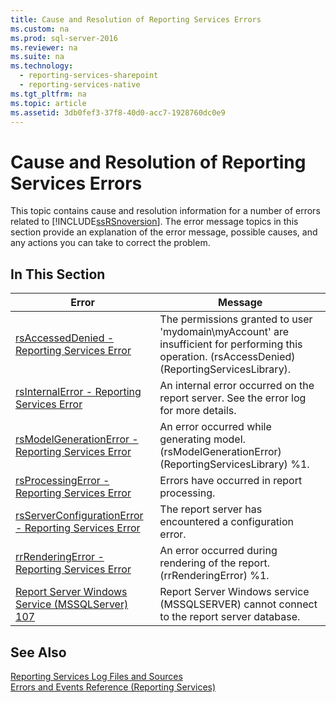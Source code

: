 ```yaml
---
title: Cause and Resolution of Reporting Services Errors
ms.custom: na
ms.prod: sql-server-2016
ms.reviewer: na
ms.suite: na
ms.technology: 
  - reporting-services-sharepoint
  - reporting-services-native
ms.tgt_pltfrm: na
ms.topic: article
ms.assetid: 3db0fef3-37f8-40d0-acc7-1928760dc0e9
---
```

# Cause and Resolution of Reporting Services Errors
  This topic contains cause and resolution information for a number of errors related to [!INCLUDE[ssRSnoversion](../../Token/Other/ssRSnoversion_md.md)]. The error message topics in this section provide an explanation of the error message, possible causes, and any actions you can take to correct the problem.  
  
## In This Section  
  
|Error|Message|  
|-----------|-------------|  
|[rsAccessedDenied - Reporting Services Error](../../Topics/TopicNameNotContainA/rsAccessedDenied---Reporting-Services-Error.md)|The permissions granted to user 'mydomain\\myAccount' are insufficient for performing this operation. \(rsAccessDenied\) \(ReportingServicesLibrary\).|  
|[rsInternalError - Reporting Services Error](../../Topics/TopicNameNotContainA/rsInternalError---Reporting-Services-Error.md)|An internal error occurred on the report server. See the error log for more details.|  
|[rsModelGenerationError - Reporting Services Error](../../Topics/TopicNameNotContainA/rsModelGenerationError---Reporting-Services-Error.md)|An error occurred while generating model. \(rsModelGenerationError\) \(ReportingServicesLibrary\) %1.|  
|[rsProcessingError - Reporting Services Error](../../Topics/TopicNameNotContainA/rsProcessingError---Reporting-Services-Error.md)|Errors have occurred in report processing.|  
|[rsServerConfigurationError - Reporting Services Error](../../Topics/TopicNameNotContainA/rsServerConfigurationError---Reporting-Services-Error.md)|The report server has encountered a configuration error.|  
|[rrRenderingError - Reporting Services Error](../../Topics/TopicNameNotContainA/rrRenderingError---Reporting-Services-Error.md)|An error occurred during rendering of the report. \(rrRenderingError\) %1.|  
|[Report Server Windows Service &#40;MSSQLServer&#41; 107](../../Topics/TopicNameNotContainA/Report-Server-Windows-Service--MSSQLServer--107.md)|Report Server Windows service \(MSSQLSERVER\) cannot connect to the report server database.|  
  
## See Also  
 [Reporting Services Log Files and Sources](../../Topics/TopicNameNotContainA/Reporting-Services-Log-Files-and-Sources.md)   
 [Errors and Events Reference &#40;Reporting Services&#41;](../../Topics/TopicNameNotContainA/Errors-and-Events-Reference--Reporting-Services-.md)  
  
  
